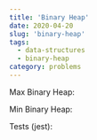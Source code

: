 ```yaml
---
title: 'Binary Heap'
date: 2020-04-20
slug: 'binary-heap'
tags:
  - data-structures
  - binary-heap
category: problems
---
```


Max Binary Heap:

<!-- embed:MaxBinaryHeap.js -->

Min Binary Heap:

<!-- embed:MinBinaryHeap.js -->

Tests (jest):

<!-- embed:MaxBinaryHeap.test.js -->
<!-- embed:MinBinaryHeap.test.js -->
